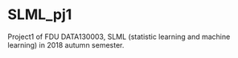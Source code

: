 # SLML_pj1
Project1 of FDU DATA130003, SLML (statistic learning and machine learning) in 2018 autumn semester.
